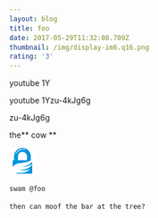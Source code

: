 ```yaml
---
layout: blog
title: foo
date: 2017-05-29T11:32:08.709Z
thumbnail: /img/display-im6.q16.png
rating: '3'
---
```

youtube 1Y

youtube 1Yzu-4kJg6g

zu-4kJg6g

the\*\* cow \*\*

![fff](/img/gcr-gnupg.png)

    swam @foo
    
    then can moof the bar at the tree?
